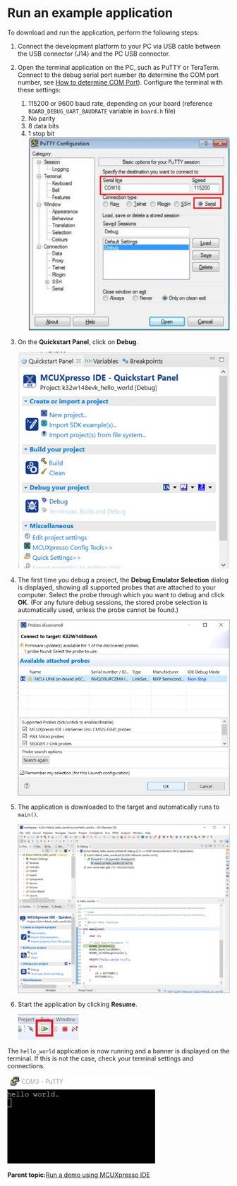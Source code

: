 # Run an example application

To download and run the application, perform the following steps:

1.  Connect the development platform to your PC via USB cable between the USB connector \(J14\) and the PC USB connector.
2.  Open the terminal application on the PC, such as PuTTY or TeraTerm. Connect to the debug serial port number \(to determine the COM port number, see [How to determine COM Port](how_to_determine_com_port.md)\). Configure the terminal with these settings:

    1.  115200 or 9600 baud rate, depending on your board \(reference `BOARD_DEBUG_UART_BAUDRATE` variable in `board.h` file\)
    2.  No parity
    3.  8 data bits
    4.  1 stop bit
    ![](../images/ide_terminal_putty_configurations.jpg "Terminal (PuTTY) configurations")

3.  On the **Quickstart Panel**, click on **Debug**.

    ![](../images/ide_debug_hello_world_case.png "Debug hello_world case")

4.  The first time you debug a project, the **Debug Emulator Selection** dialog is displayed, showing all supported probes that are attached to your computer. Select the probe through which you want to debug and click **OK**. \(For any future debug sessions, the stored probe selection is automatically used, unless the probe cannot be found.\)

    ![](../images/ide_attach_probes_debug_emulator_selection.png "Attached Probes: debug emulator selection")

5.  The application is downloaded to the target and automatically runs to `main()`.

    ![](../images/ide_stop_at_main_when_running_debugging.png "Stop at main() when running debugging")

6.  Start the application by clicking **Resume**.

    ![](../images/ide_resume_button.jpg "Resume button")


The `hello_world` application is now running and a banner is displayed on the terminal. If this is not the case, check your terminal settings and connections.

![](../images/ide_text_display_of_the_hello_world_demo.jpg "Text display of the hello_world demo")

**Parent topic:**[Run a demo using MCUXpresso IDE](../topics/run_a_demo_using_mcuxpresso_ide.md)

